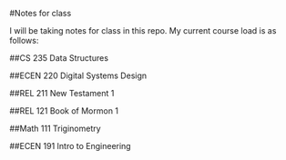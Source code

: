 #Notes for class

I will be taking notes for class in this repo. My current course load is as follows:

##CS 235
Data Structures

##ECEN 220
Digital Systems Design

##REL 211
New Testament 1

##REL 121
Book of Mormon 1

##Math 111
Triginometry

##ECEN 191
Intro to Engineering
